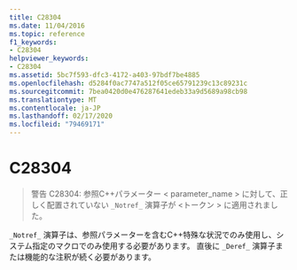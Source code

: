```yaml
---
title: C28304
ms.date: 11/04/2016
ms.topic: reference
f1_keywords:
- C28304
helpviewer_keywords:
- C28304
ms.assetid: 5bc7f593-dfc3-4172-a403-97bdf7be4885
ms.openlocfilehash: d5284f0ac7747a512f05ce65791239c13c89231c
ms.sourcegitcommit: 7bea0420d0e476287641edeb33a9d5689a98cb98
ms.translationtype: MT
ms.contentlocale: ja-JP
ms.lasthandoff: 02/17/2020
ms.locfileid: "79469171"
---
```

# <a name="c28304"></a>C28304

> 警告 C28304: 参照C++パラメーター < parameter_name > に対して、正しく配置されていない `_Notref_` 演算子が \<トークン > に適用されました。

`_Notref_` 演算子は、参照パラメーターを含むC++特殊な状況でのみ使用し、システム指定のマクロでのみ使用する必要があります。 直後に `_Deref_` 演算子または機能的な注釈が続く必要があります。

